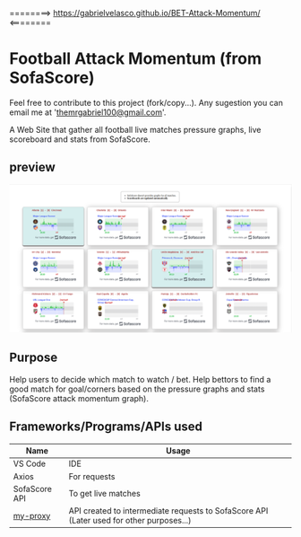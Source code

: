 ========>  https://gabrielvelasco.github.io/BET-Attack-Momentum/ <========

# Football Attack Momentum (from SofaScore)
Feel free to contribute to this project (fork/copy...). Any sugestion you can email me at 'themrgabriel100@gmail.com'.

A Web Site that gather all football live matches pressure graphs, live scoreboard and stats from SofaScore.

## preview
![Image Preview](https://raw.githubusercontent.com/GabrielVelasco/BET-Attack-Momentum/main/imgs/preview.png)

## Purpose
Help users to decide which match to watch / bet.
Help bettors to find a good match for goal/corners based on the pressure graphs and stats (SofaScore attack momentum graph).

## Frameworks/Programs/APIs used

| Name                                             | Usage                                                        |
| ------------------------------------------------ | ------------------------------------------------------------ |
| VS Code | IDE |
| Axios   | For requests |
| SofaScore API | To get live matches |
| [my-proxy](https://github.com/GabrielVelasco/my-proxy) | API created to intermediate requests to SofaScore API (Later used for other purposes...) |
